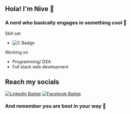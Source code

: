 ## Hola! I'm Nive 🤞
### A nerd who basically engages in something cool 🦾
Skill set
* ![C Badge](https://img.shields.io/badge/C-00599C?style=for-the-badge&logo=c&logoColor=white)

Working on
* Programming/ DSA
* Full stack web development
## Reach my socials
[![Linkedin Badge](https://img.shields.io/badge/LinkedIn-0077B5?style=for-the-badge&logo=linkedin&logoColor=white)](https://www.linkedin.com/in/nivedha-vijayakumar-5185b1224/)
[![Facebook Badge](https://img.shields.io/badge/Facebook-1877F2?style=for-the-badge&logo=facebook&logoColor=white)](https://www.facebook.com/profile.php?id=100074261173701)
### And remember you are best in your way 🌈




